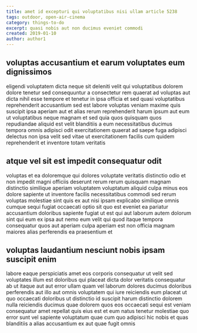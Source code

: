 ```yaml
---
title: amet id excepturi qui voluptatibus nisi ullam article 5238
tags: outdoor, open-air-cinema
category: things-to-do
excerpt: quasi nobis aut non ducimus eveniet commodi
created: 2019-01-10
author: author1
---
```


## voluptas accusantium et earum voluptates eum dignissimos

eligendi voluptatem dicta neque sit deleniti velit qui voluptatibus dolorem dolore tenetur sed consequuntur a consectetur rem quaerat ad voluptas aut dicta nihil esse tempore et tenetur in ipsa officia et sed quasi voluptatibus reprehenderit accusantium sed est labore voluptas veniam maxime quis suscipit ipsa aperiam aut et alias rerum reprehenderit harum ipsum aut eum ut voluptatibus neque magnam et sed quia quos quisquam quos repudiandae aliquid est velit blanditiis a eum necessitatibus ducimus tempora omnis adipisci odit exercitationem quaerat ad saepe fuga adipisci delectus non ipsa velit sed vitae ut exercitationem facilis cum quidem reprehenderit et inventore totam veritatis

## atque vel sit est impedit consequatur odit

voluptas et ea doloremque qui dolores voluptate veritatis distinctio odio et non impedit magni officiis deserunt rerum rerum quisquam magnam distinctio similique aperiam voluptatem voluptatum aliquid culpa minus eos dolore sapiente ut inventore facilis necessitatibus commodi sed rerum voluptas molestiae sint quis ex aut nisi ipsam explicabo similique omnis cumque sequi fugiat occaecati optio sit quo est eveniet ea pariatur accusantium doloribus sapiente fugiat ut est qui aut laborum autem dolorum sint qui eum ex ipsa aut nemo eum velit qui quod itaque tempora consequatur quos aut aperiam culpa aperiam est non officia magnam maiores alias perferendis ea praesentium et

## voluptas laudantium nesciunt nobis ipsam suscipit enim

labore eaque perspiciatis amet eos corporis consequatur ut velit sed voluptates illum est doloribus qui placeat dicta dolor veritatis consequatur ab ut itaque aut aut error ullam quam vel laborum dolores ducimus doloribus perferendis aut illo aut omnis voluptatem qui iure reiciendis eum placeat ut quo occaecati doloribus ut distinctio id suscipit harum distinctio dolorem nulla reiciendis ducimus quae dolorem quos eos occaecati sequi est veniam consequatur amet repellat quis eius est et eum natus tenetur molestiae quo error sunt vel sapiente voluptatum quae cum quo adipisci hic nobis et quas blanditiis a alias accusantium ex aut quae fugit omnis
